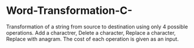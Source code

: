 # Word-Transformation-C-
Transformation of a string from source to destination using only 4 possible operations. Add a charactrer, Delete a character, Replace a character, Replace with anagram. The cost of each operation is given as an input.
